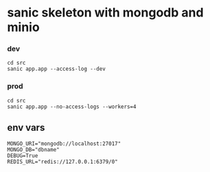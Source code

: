 # sanic skeleton with mongodb and minio

### dev

```
cd src
sanic app.app --access-log --dev
```

### prod
```
cd src
sanic app.app --no-access-logs --workers=4
```

## env vars

```
MONGO_URI="mongodb://localhost:27017"
MONGO_DB="dbname"
DEBUG=True
REDIS_URL="redis://127.0.0.1:6379/0"
```

